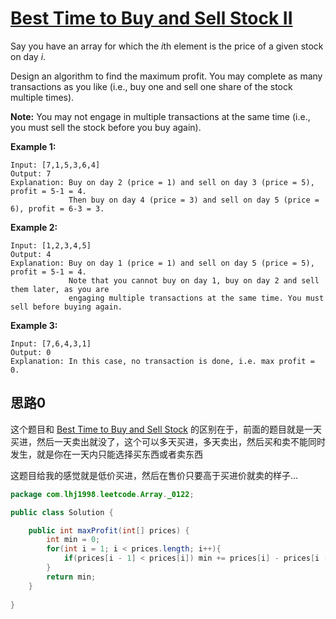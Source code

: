 # [Best Time to Buy and Sell Stock II](https://leetcode.com/problems/best-time-to-buy-and-sell-stock-ii/)

Say you have an array for which the *i*th element is the price of a given stock on day *i*.

Design an algorithm to find the maximum profit. You may complete as many transactions as you like (i.e., buy one and sell one share of the stock multiple times).

**Note:** You may not engage in multiple transactions at the same time (i.e., you must sell the stock before you buy again).

**Example 1:**

```
Input: [7,1,5,3,6,4]
Output: 7
Explanation: Buy on day 2 (price = 1) and sell on day 3 (price = 5), profit = 5-1 = 4.
             Then buy on day 4 (price = 3) and sell on day 5 (price = 6), profit = 6-3 = 3.
```

**Example 2:**

```
Input: [1,2,3,4,5]
Output: 4
Explanation: Buy on day 1 (price = 1) and sell on day 5 (price = 5), profit = 5-1 = 4.
             Note that you cannot buy on day 1, buy on day 2 and sell them later, as you are
             engaging multiple transactions at the same time. You must sell before buying again.
```

**Example 3:**

```
Input: [7,6,4,3,1]
Output: 0
Explanation: In this case, no transaction is done, i.e. max profit = 0.
```

## 思路0

这个题目和 [Best Time to Buy and Sell Stock](note/Array/0121/README.md) 的区别在于，前面的题目就是一天买进，然后一天卖出就没了，这个可以多天买进，多天卖出，然后买和卖不能同时发生，就是你在一天内只能选择买东西或者卖东西

这题目给我的感觉就是低价买进，然后在售价只要高于买进价就卖的样子...

```java
package com.lhj1998.leetcode.Array._0122;

public class Solution {

    public int maxProfit(int[] prices) {
        int min = 0;
        for(int i = 1; i < prices.length; i++){
            if(prices[i - 1] < prices[i]) min += prices[i] - prices[i - 1];
        }
        return min;
    }
    
}

```



